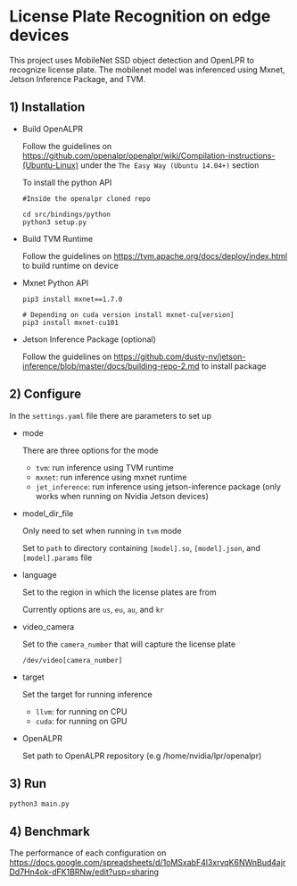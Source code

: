 # License Plate Recognition on edge devices

This project uses MobileNet SSD object detection and OpenLPR to recognize license plate. The mobilenet model was inferenced using Mxnet, Jetson Inference Package, and TVM.

## 1) Installation

- Build OpenALPR

    Follow the guidelines on https://github.com/openalpr/openalpr/wiki/Compilation-instructions-(Ubuntu-Linux) under the `The Easy Way (Ubuntu 14.04+)` section

    To install the python API
    ```
    #Inside the openalpr cloned repo

    cd src/bindings/python
    python3 setup.py
    ```

- Build TVM Runtime

    Follow the guidelines on https://tvm.apache.org/docs/deploy/index.html to build runtime on device

- Mxnet Python API

    ```
    pip3 install mxnet==1.7.0
    
    # Depending on cuda version install mxnet-cu[version]
    pip3 install mxnet-cu101 
    ```

- Jetson Inference Package (optional)
    
    Follow the guidelines on https://github.com/dusty-nv/jetson-inference/blob/master/docs/building-repo-2.md to install package

## 2) Configure

In the `settings.yaml` file there are parameters to set up

- mode

    There are three options for the mode
    - `tvm`: run inference using TVM runtime
    - `mxnet`: run inference using mxnet runtime
    - `jet_inference`: run inference using jetson-inference package (only works when running on Nvidia Jetson devices)

- model_dir_file

    Only need to set when running in `tvm` mode

    Set to `path` to directory containing `[model].so`, `[model].json`, and `[model].params` file

- language

    Set to the region in which the license plates are from

    Currently options are `us`, `eu`, `au`, and `kr`

- video_camera

    Set to the `camera_number` that will capture the license plate

    ```
    /dev/video[camera_number]
    ```

- target

    Set the target for running inference

    - `llvm`: for running on CPU
    - `cuda`: for running on GPU

- OpenALPR

    Set path to OpenALPR repository (e.g /home/nvidia/lpr/openalpr)

## 3) Run

```
python3 main.py
```

## 4) Benchmark

The performance of each configuration on https://docs.google.com/spreadsheets/d/1oMSxabF4l3xrvqK6NWnBud4ajrDd7Hn4ok-dFK1BRNw/edit?usp=sharing